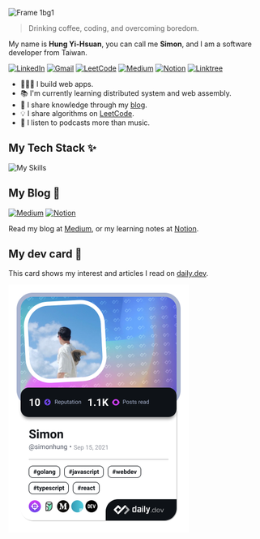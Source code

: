 
![Frame 1bg1](https://github.com/yihsuanhung/yihsuanhung/assets/58166555/898a6bf6-621e-4b3c-a89d-10d51dd13065)
> Drinking coffee, coding, and overcoming boredom.

My name is **Hung Yi-Hsuan**, you can call me **Simon**, and I am a software developer from Taiwan.

[![LinkedIn](https://img.shields.io/badge/linkedin-%230077B5.svg?style=for-the-badge&logo=linkedin&logoColor=white)](https://www.linkedin.com/in/yihsuanhung/)
[![Gmail](https://img.shields.io/badge/Gmail-D14836?style=for-the-badge&logo=gmail&logoColor=white)](mailto:yihsuan.simon@gmail.com)
[![LeetCode](https://img.shields.io/badge/LeetCode-000000?style=for-the-badge&logo=LeetCode&logoColor=#d16c06)](https://leetcode.com/yihsuanhung/)
[![Medium](https://img.shields.io/badge/Medium-12100E?style=for-the-badge&logo=medium&logoColor=white)](https://yihsuanhung-dev.medium.com/)
[![Notion](https://img.shields.io/badge/Notion-%23000000.svg?style=for-the-badge&logo=notion&logoColor=white)](https://simonhung.notion.site/Spaceman-821091ff754d4b28bfded7bbdfcfb596)
[![Linktree](https://img.shields.io/badge/linktree-1de9b6?style=for-the-badge&logo=linktree&logoColor=white)](https://linktr.ee/yihsuan.hung)


- 👨🏻‍💻 I build web apps.
- 📚 I'm currently learning distributed system and web assembly.
- 📝 I share knowledge through my [blog](https://simonhung.notion.site/Spaceman-821091ff754d4b28bfded7bbdfcfb596).
- 💡 I share algorithms on [LeetCode](https://leetcode.com/yihsuanhung/).
- 💜 I listen to podcasts more than music.


## My Tech Stack ✨


![My Skills](https://skillicons.dev/icons?i=js,ts,nodejs,react,go,python,mongodb,mysql,docker,redis,elasticsearch)

<!--
- Building web apps? React + TypeScript
- How about the server? Go
- Leetcode? Python
-->


## My Blog 📖

[![Medium](https://img.shields.io/badge/Medium-12100E?style=for-the-badge&logo=medium&logoColor=white)](https://yihsuanhung-dev.medium.com/)
[![Notion](https://img.shields.io/badge/Notion-%23000000.svg?style=for-the-badge&logo=notion&logoColor=white)](https://simonhung.notion.site/Spaceman-821091ff754d4b28bfded7bbdfcfb596)

Read my blog at [Medium](https://yihsuanhung-dev.medium.com/), or my learning notes at [Notion](https://simonhung.notion.site/Spaceman-821091ff754d4b28bfded7bbdfcfb596).

## My dev card 👀
This card shows my interest and articles I read on [daily.dev](https://daily.dev/).

<a href="https://app.daily.dev/simonhung"><img src="./devcard.png" width="356" alt="Simon's Dev Card"/></a>

<!--
Legacy DevCard
<a href="https://app.daily.dev/simonhung"><img src="https://github.com/yihsuanhung/yihsuanhung/blob/main/devcard.svg" width="400" alt="Simon's Dev Card"/></a>
-->
<!--
## LeetCode 👨🏻‍💻

[![Leetcode Stats](https://leetcard.jacoblin.cool/yihsuanhung?ext=heatmap)](https://leetcode.com/yihsuanhung/)
-->


<!--
**yihsuanhung/yihsuanhung** is a ✨ _special_ ✨ repository because its `README.md` (this file) appears on your GitHub profile.

Here are some ideas to get you started:

- 🔭 I’m currently working on ...
- 🌱 I’m currently learning ...
- 👯 I’m looking to collaborate on ...
- 🤔 I’m looking for help with ...
- 💬 Ask me about ...
- 📫 How to reach me: ...
- 😄 Pronouns: ...
- ⚡ Fun fact: ...
-->
